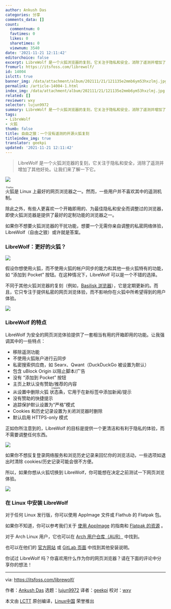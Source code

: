 ```yaml
---
author: Ankush Das
categories: 分享
comments_data: []
count:
  commentnum: 0
  favtimes: 0
  likes: 0
  sharetimes: 0
  viewnum: 3540
date: '2021-11-21 12:11:42'
editorchoice: false
excerpt: LibreWolf 是一个火狐浏览器的复刻，它关注于隐私和安全，消除了遥测并增加了其他好处。让我们来了解一下它。
fromurl: https://itsfoss.com/librewolf/
id: 14004
islctt: true
banner_img: /data/attachment/album/202111/21/121135e2mmb6ym53hxzlmj.jpg
permalink: /article-14004-1.html
index_img: /data/attachment/album/202111/21/121135e2mmb6ym53hxzlmj.jpg.thumb.jpg
related: []
reviewer: wxy
selector: lujun9972
summary: LibreWolf 是一个火狐浏览器的复刻，它关注于隐私和安全，消除了遥测并增加了其他好处。让我们来了解一下它。
tags:
- LibreWolf
- 火狐
thumb: false
title: 自由之狼：一个没有遥测的开源火狐复刻
titleindex_img: true
translator: geekpi
updated: '2021-11-21 12:11:42'
---
```



> 
> LibreWolf 是一个火狐浏览器的复刻，它关注于隐私和安全，消除了遥测并增加了其他好处。让我们来了解一下它。
> 
> 
> 


![](/data/attachment/album/202111/21/121135e2mmb6ym53hxzlmj.jpg)


<ruby> 火狐 <rt>  Firefox </rt></ruby> 是 Linux 上最好的网页浏览器之一。然而，一些用户并不喜欢其中的遥测机制。


除此之外，有些人更喜欢一个开箱即用的、为最佳隐私和安全而调整过的浏览器，即使火狐浏览器是提供了最好的定制功能的浏览器之一。


如果你不想要火狐浏览器的干扰功能，想要一个无需你亲自调整的私密网络体验，LibreWolf（自由之狼）或许就是答案。


### LibreWolf：更好的火狐？


![](/data/attachment/album/202111/21/121142gnxn4e4neukwnwnp.png)


假设你想使用火狐，而不使用火狐的帐户同步的能力和其他一些火狐特有的功能，如 “添加到 Pocket” 按钮。在这种情况下，LibreWolf 可以是一个不错的选择。


不同于其他火狐浏览器的复刻（例如，[Basilisk 浏览器](https://itsfoss.com/basilisk-browser/)），它是定期更新的。而且，它只专注于提供私密的网页浏览体验，而不影响你在火狐中所希望得到的用户体验。


![](/data/attachment/album/202111/21/121143too1lbezgkd1sosc.png)


### LibreWolf 的特点


LibreWolf 为安全的网页浏览体验提供了一套相当有用的开箱即用的功能。让我强调其中的一些特点：


* 移除遥测功能
* 不使用火狐账户进行云同步
* 私密搜索供应商，如 Searx、Qwant（DuckDuckGo 被设置为默认）
* 包含 uBlock Origin 以阻止脚本/广告
* 没有 “添加到 Pocket” 按钮
* 主页上默认没有赞助/推荐的内容
* 从设置中删除火狐<ruby> 状态条 <rt>  snippets </rt></ruby>，它用于在新标签中添加新闻/提示
* 没有赞助的快捷提示
* 追踪保护默认设置为“严格”模式
* Cookies 和历史记录设置为关闭浏览器时删除
* 默认启用 HTTPS-only 模式


正如你所注意到的，LibreWolf 的目标是提供一个更清洁和有利于隐私的体验，而不需要调整任何东西。


![](/data/attachment/album/202111/21/121143s126nzgj61uo9eut.png)


如果你不想反复登录网络服务和浏览历史记录来回忆你的浏览活动，一些选项如退出时清除 cookies/历史记录可能会很不方便。


所以，如果你想从火狐切换到 LibreWolf，你可能想在决定之前测试一下网页浏览体验。


![](/data/attachment/album/202111/21/121143d6r1ohzevwczorwj.png)


### 在 Linux 中安装 LibreWolf


对于任何 Linux 发行版，你可以使用 AppImage 文件或 Flathub 的 Flatpak 包。


如果你不知道，你可以参考我们关于 [使用 AppImage](https://itsfoss.com/use-appimage-linux/) 的指南和 [Flatpak 的资源](https://itsfoss.com/flatpak-guide/) 。


对于 Arch Linux 用户，它也可以在 [Arch 用户仓库（AUR）](https://itsfoss.com/aur-arch-linux/) 中找到。


也可以在他们的 [官方网站](https://librewolf-community.gitlab.io/install/) 或 [GitLab 页面](https://gitlab.com/librewolf-community) 中找到其他安装说明。


你试过 LibreWolf 吗？你喜欢用什么作为你的网页浏览器？请在下面的评论中分享你的想法！




---


via: <https://itsfoss.com/librewolf/>


作者：[Ankush Das](https://itsfoss.com/author/ankush/) 选题：[lujun9972](https://github.com/lujun9972) 译者：[geekpi](https://github.com/geekpi) 校对：[wxy](https://github.com/wxy)


本文由 [LCTT](https://github.com/LCTT/TranslateProject) 原创编译，[Linux中国](https://linux.cn/) 荣誉推出